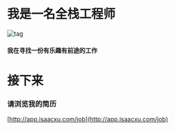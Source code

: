 # 我是一名全栈工程师
![tag](https://img.shields.io/github/tag/meterXu/MyJob.svg)
#### 我在寻找一份有乐趣有前途的工作
# 接下来
### 请浏览我的简历
[http://app.isaacxu.com/job](http://app.isaacxu.com/job)
